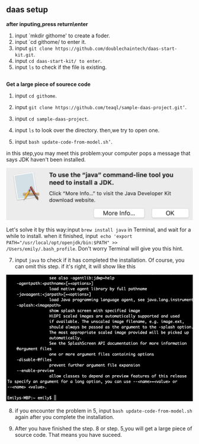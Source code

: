 ## daas setup

**after inputing,press return\enter**
1. input `mkdir githome' to create a foder. 
2. input `cd githome/ to enter it. 
3. input `git clone https://github.com/doublechaintech/daas-start-kit.git`. 
4. input `cd daas-start-kit/ to enter`. 
5. input `ls` to check if the file is existing. 
## 
**Get a large piece of sourece code**
1. input `cd githome`. 

2. input `git clone https://github.com/teaql/sample-daas-project.git’`. 

3. input `cd sample-daas-project`. 
4. input `ls` to look over the directory. then,we try to open one. 

5. input `bash update-code-from-model.sh’`.

in this step,you may meet this problem:your computer pops a message that says JDK haven't been installed.

![](./images/setup-daas-problem1.png)

Let's solve it by this way:input `brew install java` in Terminal, and wait for a while to install. when it finished, input` echo 'export PATH="/usr/local/opt/openjdk/bin:$PATH" >>  /Users/emily/.bash_profile`. Don't worry Terminal will give you this hint. 

7. input `java` to check if it has completed the installation. Of course, you can omit this step. 
if it's right, it will show like this

![](./images/result.png)

8. if you encounter the problem in 5, input `bash update-code-from-model.sh` again after you complete the installation. 

9. After you have finished the step. 8 or step. 5,you will get a large piece of source code. That means you have suceed. 


